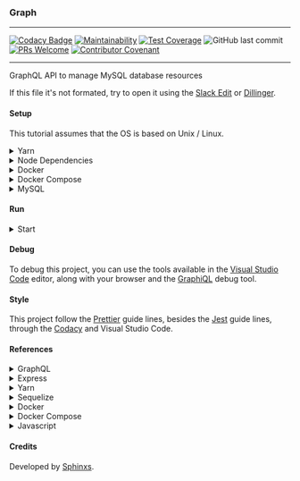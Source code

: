 ### Graph

---

[![Codacy Badge](https://api.codacy.com/project/badge/Grade/fe6a3cb9ff634640afd1336755d68cb2)](https://www.codacy.com/app/Sphinxs/Graph?utm_source=github.com&amp;utm_medium=referral&amp;utm_content=Sphinxs/Graph&amp;utm_campaign=Badge_Grade) [![Maintainability](https://api.codeclimate.com/v1/badges/2e94725148c871f8bbaf/maintainability)](https://codeclimate.com/github/Sphinxs/Graph/maintainability) [![Test Coverage](https://api.codeclimate.com/v1/badges/2e94725148c871f8bbaf/test_coverage)](https://codeclimate.com/github/Sphinxs/Graph/test_coverage) ![GitHub last commit](https://img.shields.io/github/last-commit/sphinxs/graph.svg) [![PRs Welcome](https://img.shields.io/badge/PRs-welcome-brightgreen.svg?style=flat-square)](http://makeapullrequest.com) [![Contributor Covenant](https://img.shields.io/badge/Contributor%20Covenant-v1.4%20adopted-ff69b4.svg)]([code-of-conduct.md](https://www.contributor-covenant.org/version/1/4/code-of-conduct))

---

GraphQL API to manage MySQL database resources

If this file it's not formated, try to open it using the [Slack Edit](https://stackedit.io/) or [Dillinger](https://dillinger.io/).

#### Setup

This tutorial assumes that the OS is based on Unix / Linux.

<details>
<summary>Yarn</summary>
Configure the repository:

```sh
$ curl -sS https://dl.yarnpkg.com/debian/pubkey.gpg | sudo apt-key add -
$
$ echo "deb https://dl.yarnpkg.com/debian/ stable main" | sudo tee /etc/apt/sources.list.d/yarn.list
```

Install the Node package manager:

```sh
$ sudo apt-get update && sudo apt-get install yarn
```
</details>

<details>
<summary>Node Dependencies</summary>
Install the dependencies in local scope using Yarn package manager:

```sh
$ yarn install
```
</details>

<details>
<summary>Docker</summary>
Install the Docker container tool via APT package manager:

```sh
$ sudo apt install docker.io
```

Add the Docker to the system group:

```sh
$ sudo groupadd docker
```

Check the Docker service status:

```sh
$ sudo service docker status # start | stop
```

Unmask the Docker service if the service is masked:

```sh
$ sudo systemctl unmask docker.service
```
</details>

<details>
<summary>Docker Compose</summary>
Install the Docker Compose wrapper for Docker via APT package manager:

```sh
$ sudo apt install docker-compose
```

Check the Docker Compose service status:

```sh
$ sudo service docker-compose status # start | stop
```

Unmask the Docker Compose service if the service is masked:

```sh
$ sudo systemctl unmask  docker-compose.service
```
</details>

<details>
<summary>MySQL</summary>
Install the MySQL image through [Docker Hub](https://hub.docker.com/) and create a database (*database-c*) container:

```sh
$ docker-compose -f docker-compose.yml up
```

<details>
<summary>Generate Models (Manually)</summary>
To generate the database models manually, open the [MySQL Workbench](https://www.mysql.com/products/workbench/), import the [relational/model.mwb](./relational/model.mwb) and export the model as a SQL script.

After generate the SQL script, copy the script to the database container created before:

```sh
$ docker cp model.sql database-c:.
```

Open the database container (*database-c*) MySQL CLI:

```sh
$ docker exec -it database-c mysql # -u root -p
```

Generate the models in the MySQL database through the MySQL CLI using the SQL script:

```sh
mysql> source /model.sql
```
</details>

<details>
<summary>Generate Models (Automatically - **Recommended**)</summary>
To generate the database models automatically, open the database container (database-c) MySQL CLI::

```sh
$ docker exec -it database-c mysql # -u root -p
```

Create a database:

```sh
mysql> CREATE DATABASE graph;
```

Open a Shell, enter inside this repository folder and generate the models in the MySQL database through the Sequelize CLI Yarn `db-sync` script:

```sh
$ yarn db-sync
```

To generate a Sequelize model from scratch enter inside this repository folder and generate the models through the Sequelize CLI Yarn `db-init` script:

> This script can override the models that already exist in the models folder

```sh
$ yarn db-init
```

</details>

After create a database and generate the models inside the database, set the database access configuration inside the [config/config.json](./config/config.json) file.
</details>

#### Run

<details>
<summary>Start</summary>
Start an [Express](https://expressjs.com) live reload ([Nodemon](https://nodemon.io/)) server through the Yarn `start` script:

```sh
$ yarn start
```

Open the [localhost:3000](http://localhost:3000) URL in the browser. To open the GraphQL unique endpoint open [localhost:3000/graphql](http://localhost:3000/graphql) URL in the browser.
</details>

#### Debug

To debug this project, you can use the tools available in the [Visual Studio Code](https://code.visualstudio.com/) editor, along with your browser and the [GraphiQL](https://github.com/graphql/graphiql) debug tool.

#### Style

This project follow the [Prettier](https://prettier.io/) guide lines, besides the [Jest](https://jestjs.io/en/) guide lines, through the [Codacy](https://app.codacy.com/project/Sphinxs/Graph/dashboard) and Visual Studio Code.

#### References

<details>
<summary>GraphQL</summary>
[GraphQL The Documentary](https://www.youtube.com/watch?v=783ccP__No8)

[How to GraphQL](https://www.howtographql.com/)

[GraphQL](https://graphql.org/)

[Apollo GraphQL](https://www.apollographql.com/docs/react/)

[Build a GraphQL Server](https://egghead.io/courses/build-a-graphql-server)

[JSONP](https://www.w3schools.com/js/js_json_jsonp.asp)
</details>

<details>
<summary>Express</summary>
[Express Cheatsheet](https://github.com/azat-co/cheatsheets/tree/master/express4)

[Express API Reference](https://expressjs.com/en/4x/api.html)
</details>

<details>
<summary>Yarn</summary>
[Yarn Cheatsheet](https://devhints.io/yarn)

[Yarn PKG](https://yarnpkg.com/pt-BR/)
</details>

<details>
<summary>Sequelize</summary>
[Sequelize Cheatsheet](https://gawdiseattle.gitbook.io/wdi/12-resources/sequelizecheatsheet)

[Sequelize Documentation](http://docs.sequelizejs.com/)
</details>

<details>
<summary>Docker</summary>
[Docker Cheatsheet](https://github.com/wsargent/docker-cheat-sheet)

[Docker Documentation](https://docs.docker.com/)
</details>

<details>
<summary>Docker Compose</summary>
[Docker Compose Cheatsheet](https://devhints.io/docker-compose)

[Docker Compose Documentation](https://docs.docker.com/compose/)
</details>

<details>
<summary>Javascript</summary>
[Como usar ES6 no Node](https://medium.com/@febatista107/como-usar-es6-no-node-js-cc74d85f6f24)

[Javascript Cheatsheet](https://github.com/mbeaudru/modern-js-cheatsheet)

[Javascript](https://developer.mozilla.org/en-US/docs/Learn/JavaScript)
</details>

#### Credits

Developed by [Sphinxs](https://github.com/Sphinxs).